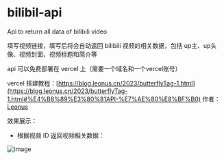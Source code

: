 # bilibil-api
Api to return all data of bilibili video

填写视频链接，填写后将会自动返回 bilibili 视频的相关数据，包括 up主、up头像、视频封面、视频标题和简介等

api 可以免费部署在 vercel 上（需要一个域名和一个vercel账号）

vercel 搭建教程：[https://blog.leonus.cn/2023/butterflyTag-1.html](https://blog.leonus.cn/2023/butterflyTag-1.html#%E4%B8%89%E3%80%81API-%E7%AE%80%E8%BF%B0)
作者：[Leonus](https://blog.leonus.cn/)

效果展示：

- 根据视频 ID 返回视频相关数据：

![image](https://user-images.githubusercontent.com/101545842/229982397-c87f1030-eeb0-4da9-a6c5-e3648153ca57.png)
